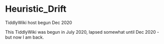 # Heuristic_Drift
TiddlyWiki host begun Dec 2020

This TiddlyWiki was begun in July 2020, lapsed somewhat until Dec 2020 - but now I am back.
